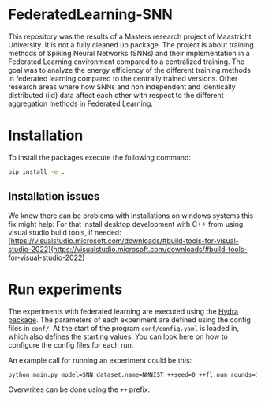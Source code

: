 # FederatedLearning-SNN
This repository was the results of a Masters research project of Maastricht University. It is not a fully cleaned up package. The project is about training methods of Spiking Neural Networks (SNNs) and their implementation in a Federated Learning environment compared to a centralized training. The goal was to analyze the energy efficiency of the different training methods in federated learning compared to the centrally trained versions. Other research areas where how SNNs and non independent and identically distributed (iid) data affect each other with respect to the different aggregation methods in Federated Learning.

# Installation
To install the packages execute the following command:
```bash
pip install -e .
```

## Installation issues
We know there can be problems with installations on windows systems this fix might help:
For that install desktop development with C++ from using visual studio build tools, if needed: [https://visualstudio.microsoft.com/downloads/#build-tools-for-visual-studio-2022](https://visualstudio.microsoft.com/downloads/#build-tools-for-visual-studio-2022)

# Run experiments
The experiments with federated learning are executed using the [Hydra package](https://hydra.cc/). The parameters of each experiment are defined using the config files in `conf/`. At the start of the program `conf/config.yaml` is loaded in, which also defines the starting values. You can look [here](https://hydra.cc/docs/patterns/configuring_experiments/) on how to configure the config files for each run.

An example call for running an experiment could be this:

```bash
python main.py model=SNN dataset.name=NMNIST ++seed=0 ++fl.num_rounds=1 ++fl.num_clients=10 ++client.num_clients_per_round_fit=10 ++client.num_clients_per_round_evaluate=10 ++client.lr=0.0002 ++client.local_epochs=1
```
Overwrites can be done using the `++` prefix.

